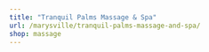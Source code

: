 ```yaml
---
title: "Tranquil Palms Massage & Spa"
url: /marysville/tranquil-palms-massage-and-spa/
shop: massage
---
```

